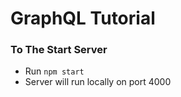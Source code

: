 # GraphQL Tutorial

### To The Start Server
- Run `npm start`
- Server will run locally on port 4000
